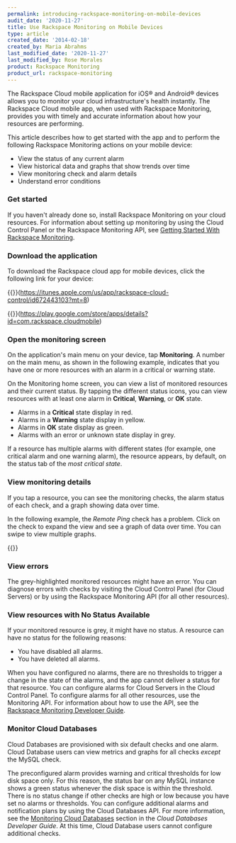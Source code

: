 ```yaml
---
permalink: introducing-rackspace-monitoring-on-mobile-devices
audit_date: '2020-11-27'
title: Use Rackspace Monitoring on Mobile Devices
type: article
created_date: '2014-02-18'
created_by: Maria Abrahms
last_modified_date: '2020-11-27'
last_modified_by: Rose Morales
product: Rackspace Monitoring
product_url: rackspace-monitoring
---
```


The Rackspace Cloud mobile application for iOS&reg; and Android&reg; devices allows
you to monitor your cloud infrastructure's health instantly. The Rackspace
Cloud mobile app, when used with Rackspace Monitoring, provides you with timely
and accurate information about how your resources are performing.

This article describes how to get started with the app and to perform the
following Rackspace Monitoring actions on your mobile device:

- View the status of any current alarm
- View historical data and graphs that show trends over time
- View monitoring check and alarm details
- Understand error conditions

### Get started

If you haven't already done so, install Rackspace Monitoring on your cloud resources. For
information about setting up monitoring by using the Cloud Control Panel or the Rackspace
Monitoring API, see [Getting Started With Rackspace Monitoring](/support/how-to/cloud-monitoring).

### Download the application

To download the Rackspace cloud app for mobile devices, click the following link
for your device:

{{<image src="Download_on_the_App_Store_Badge_US-UK.png" alt="" title="">}}(https://itunes.apple.com/us/app/rackspace-cloud-control/id672443103?mt=8)

{{<image src="en_app_rgb_wo_60.png" alt="" title="">}}(https://play.google.com/store/apps/details?id=com.rackspace.cloudmobile)

### Open the monitoring screen

On the application's main menu on your device, tap **Monitoring**. A number on the
main menu, as shown in the following example, indicates that you have one or
more resources with an alarm in a critical or warning state.

On the Monitoring home screen, you can view a list of monitored resources and
their current status. By tapping the different status icons, you can view
resources with at least one alarm in **Critical**, **Warning**, or **OK** state.

- Alarms in a **Critical** state display in red.
- Alarms in a **Warning** state display in yellow.
- Alarms in **OK** state display as green.
- Alarms with an error or unknown state display in grey.

If a resource has multiple alarms with different states (for example, one
critical alarm and one warning alarm), the resource appears, by default, on the
status tab of the *most critical state*.

### View monitoring details

If you tap a resource, you can see the monitoring checks, the alarm status of
each check, and a graph showing data over time.

In the following example, the *Remote Ping* check has a problem. Click on the
check to expand the view and see a graph of data over time. You can swipe to
view multiple graphs.

{{<image src="newMonitoringDetails.png" alt="" title="">}}

### View errors

The grey-highlighted monitored resources might have an error. You can
diagnose errors with checks by visiting the Cloud Control Panel (for Cloud
Servers) or by using the Rackspace Monitoring API (for all other resources).

### View resources with No Status Available

If your monitored resource is grey, it might have no status. A resource can
have no status for the following reasons:

- You have disabled all alarms.
- You have deleted all alarms.

When you have configured no alarms, there are no thresholds to trigger a change
in the state of the alarms, and the app cannot deliver a status for that
resource. You can configure alarms for Cloud Servers in the Cloud Control
Panel. To configure alarms for all other resources, use the Monitoring API. For
information about how to use the API, see the
[Rackspace Monitoring Developer Guide](https://docs.rackspace.com/docs/cloud-monitoring/v1/developer-guide/).

### Monitor Cloud Databases

Cloud Databases are provisioned with six default checks and one alarm. Cloud
Database users can view metrics and graphs for all checks *except* the MySQL
check.

The preconfigured alarm provides warning and critical thresholds for low disk
space only. For this reason, the status bar on any MySQL instance shows a
green status whenever the disk space is within the threshold. There is no status
change if other checks are high or low because you have set no alarms or thresholds.
You can configure additional alarms and notification plans by using
the Cloud Databases API. For more information, see the
[Monitoring Cloud Databases](https://docs.rackspace.com/docs/cloud-databases/v1/developer-guide/#document-general-api-info/monitoring-cloud-databases)
section in the *Cloud Databases Developer Guide*. At this time, Cloud Database
users cannot configure additional checks.
